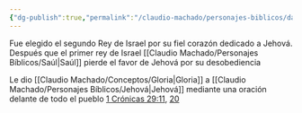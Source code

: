 ```yaml
---
{"dg-publish":true,"permalink":"/claudio-machado/personajes-biblicos/david/"}
---
```


Fue elegido el segundo Rey de Israel por su fiel corazón dedicado a Jehová. Después que el primer rey de Israel [[Claudio Machado/Personajes Bíblicos/Saúl\|Saúl]] pierde el favor de Jehová por su desobediencia 

Le dio [[Claudio Machado/Conceptos/Gloria\|Gloria]] a [[Claudio Machado/Personajes Bíblicos/Jehová\|Jehová]] mediante una oración delante de todo el pueblo [1 Crónicas 29:11](https://wol.jw.org/es/wol/b/r4/lp-s/nwtsty/13/29#v=13:29:11), [20](https://wol.jw.org/es/wol/b/r4/lp-s/nwtsty/13/29#v=13:29:20) 

